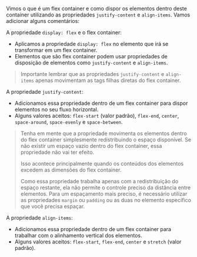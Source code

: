 <div>
    <p>Vimos o que é um flex container e como dispor os elementos dentro deste container utilizando as
        propriedades <code>justify-content</code> e <code>align-items</code>. Vamos adicionar alguns comentários:</p>
    <p>A propriedade <code>display: flex</code> e o flex container:</p>
    <ul>
        <li>Aplicamos a propriedade <code>display: flex</code> no elemento que irá se transformar em um flex container.
        </li>
        <li>Elementos que são flex container podem usar propriedades de disposição de elementos como
            <code>justify-content</code> e <code>align-items</code>.</li>
    </ul>
    <blockquote>
        <p>Importante lembrar que as propriedades <code>justify-content</code> e <code>align-items</code> apenas
            movimentam as tags filhas diretas do flex container.</p>
    </blockquote>
    <p>A propriedade <code>justify-content</code>:</p>
    <ul>
        <li>Adicionamos essa propriedade dentro de um flex container para dispor elementos no seu fluxo horizontal.</li>
        <li>Alguns valores aceitos: <code>flex-start</code> (valor padrão), <code>flex-end</code>, <code>center</code>,
            <code>space-around</code>, <code>space-evenly</code> e <code>space-between</code>.</li>
    </ul>
    <blockquote>
        <p>Tenha em mente que a propriedade movimenta os elementos dentro do flex container simplesmente redistribuindo
            o espaço disponível. Se não existir um espaço vazio dentro do flex container, essa propriedade não vai ter
            efeito.</p>
        <p>Isso acontece principalmente quando os conteúdos dos elementos excedem as dimensões do flex container.</p>
        <p>Como essa propriedade trabalha apenas com a redistribuição do espaço restante, ela não permite o controle
            preciso da distância entre elementos. Para um espaçamento mais preciso, é necessário utilizar as
            propriedades <code>margin</code> ou <code>padding</code> ou as duas no elemento específico que você precisa
            espaçar.</p>
    </blockquote>
    <p>A propriedade <code>align-items</code>:</p>
    <ul>
        <li>Adicionamos essa propriedade dentro de um flex container para trabalhar com o alinhamento vertical dos
            elementos.</li>
        <li>Alguns valores aceitos: <code>flex-start</code>, <code>flex-end</code>, <code>center</code> e
            <code>stretch</code> (valor padrão).</li>
    </ul>
</div>